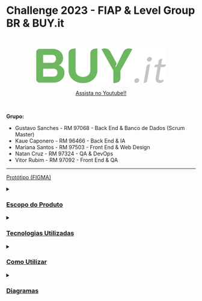 # **Challenge 2023 - FIAP & Level Group BR & BUY.it**
<br />
<p align="center">
  <img src="BUYit.png" alt="BUYIt">
</p>

<p align="center">
  <a href="https://www.youtube.com/watch?v=7OR--WDDkFs" target="blank" style="text-align: center; display: block;">Assista no Youtube!!</a>
</p>

<br />

**Grupo:**
- Gustavo Sanches - RM 97068 - Back End & Banco de Dados (Scrum Master)
- Kaue Caponero - RM 96466 - Back End & IA
- Mariana Santos - RM 97503 - Front End & Web Design
- Natan Cruz - RM 97324 - QA & DevOps 
- Vitor Rubim - RM 97092 - Front End & QA

<hr/>

[Protótipo (FIGMA)](https://www.figma.com/file/ugcDozQL0YCSZWAIhKNiP9/Challenge-2?type=design&mode=design&t=EbrQiTt09tx8rjLI-0)

<details>
<summary><h3><u>Escopo do Produto</u></h3></summary>
  <details>
  <summary><h4><u>Justificativa</u></h4></summary>
    
  <em>Quem se Beneficiará da Nossa Solução?</em>
  
  <p> Diante do desafio proposto pela empresa Level Group BR, em parceria com a FIAP e analisando o cenário empresarial atual, identificamos um problema significativo relacionado à gestão de compras. Muitas empresas, independentemente do porte, enfrentam a dependência excessiva de interações humanas em seus processos de compras. Isso resulta em ineficiências operacionais, elevados custos, complexidades administrativas e, por vezes, erros que prejudicam a rentabilidade e a competitividade. </p>
  <p> A abordagem tradicional para a gestão de compras muitas vezes carece de recursos tecnológicos avançados, como a inteligência artificial, que poderiam otimizar significativamente a eficiência do processo. Além disso, a comunicação com fornecedores e a análise de dados para tomada de decisões estratégicas frequentemente são subutilizadas, o que impede as empresas de atingir todo o seu potencial. </p> 
  <p> A falta de integração e automação nos processos de compras gera uma série de problemas, incluindo a inabilidade de monitorar de forma proativa as tendências de mercado, a incapacidade de reagir rapidamente a mudanças nas condições de fornecimento e a ausência de ferramentas que permitam uma negociação mais eficaz. Isso leva a um cenário em que muitas empresas não estão aproveitando ao máximo suas oportunidades de economia de custos e não estão sendo capazes de competir no mercado de maneira eficiente. </p>
  <p> Neste contexto, torna-se evidente a necessidade de uma solução que permita a automação e otimização dos processos de compras empresariais, com foco em usabilidade, simplicidade, e, principalmente, na utilização da inteligência artificial. Essa solução busca eliminar as ineficiências, reduzir os custos e permitir que as empresas tomem decisões informadas e estratégicas para impulsionar sua rentabilidade e competitividade. É com esse propósito que desenvolvemos nosso projeto, buscando oferecer uma solução que atenda a essas demandas e resolva o problema identificado de forma eficaz e inovadora. </p>

  </details>
  
  <details>
  <summary><h4><u>Objetivos</u></h4></summary>
  
  <em>Onde queremos chegar?</em>
  
   - Automatização e Simplificação do Processo de Compras: O objetivo principal de nossa solução é automatizar e simplificar os processos de compras entre empresas, eliminando ineficiências e complexidades. Isso será alcançado por meio da criação de um sistema que permite que as empresas realizem compras de forma eficaz e simplificada, simplificando a comunicação com fornecedores e facilitando a análise de dados para tomada de decisões estratégicas.

  - Redução de Custos e Aumento da Lucratividade: Buscamos reduzir os custos operacionais relacionados às compras, permitindo que as empresas economizem recursos financeiros significativos. Isso contribuirá para um aumento da lucratividade, já que as empresas serão capazes de alcançar uma gestão de compras mais eficiente e econômica.

  - Promoção de Competição Saudável: Nossa solução visa incentivar uma competição saudável entre empresas concorrentes, estimulando a oferta de serviços ágeis e de alta qualidade aos compradores. Isso resultará em um mercado mais dinâmico e competitivo, beneficiando tanto os fornecedores quanto os consumidores.

  - Utilização de Inteligência Artificial para Precisão: Um dos pilares fundamentais de nossa solução é a incorporação da inteligência artificial para aprimorar a precisão e eficácia dos processos de compras. A IA será empregada para análise de dados e suporte à tomada de decisões estratégicas.

  - Melhoria na Comunicação com Fornecedores: Buscamos melhorar significativamente a comunicação com fornecedores, simplificando a interação, reduzindo erros de comunicação e acelerando todos os processos envolvidos.

  - Aumento da Agilidade nas Compras: Almejamos aumentar a agilidade dos processos de compras, permitindo que as empresas reajam rapidamente a mudanças nas condições de fornecimento, tornando todo o processo mais flexível e eficaz.

  <p> Ao estabelecer esses objetivos, nossa solução busca abordar o problema identificado de forma abrangente e eficaz, oferecendo uma resposta inovadora e estratégica para as necessidades das empresas no que diz respeito à gestão de compras. </p>
  </details>
  
  <details>
  <summary><h4><u>Público Alvo</u></h4></summary>
  
  <em>Quem se Beneficiará da Nossa Solução?</em>
  
  <p> Nosso público-alvo consiste em empresas de micro e pequeno porte que enfrentam desafios significativos relacionados à gestão de compras. Segundo o Mapa de Empresas - 1º Quadrimestre de 2023 divulgado pelo Ministério do Desenvolvimento, Indústria, Comércio e Serviços, cerca de 93,7% das empresas são microempresas ou empresas de pequeno porte em atividade no Brasil. Além disso, segundo estudo “Sobrevivência de Empresas no Brasil” divulgado pelo SEBRAE, mais de 50% das microempresas fecham nos 2 primeiros anos de atividade devido a problemas na gestão financeira. </p>

<p> Compreender o perfil desse público é fundamental para o sucesso de nossa solução. Portanto, delineamos as principais características de nosso público-alvo: </p>

  - Empresas de Micro e Pequeno Porte: Nosso foco principal são as empresas de micro e pequeno porte, que muitas vezes têm recursos limitados para investir em soluções de gestão empresarial de grande escala. Essas empresas representam uma parcela substancial do cenário empresarial e são fundamentais para a economia.

  - Gestores e Empreendedores: Nossa solução visa atender gestores e empreendedores dessas empresas, uma vez que geralmente são eles que tomam decisões estratégicas relacionadas às compras e à gestão de recursos.

  - Setores Diversificados: As empresas de micro e pequeno porte atuam em diversos setores, como manufatura, comércio, serviços, e outros. Nossa solução é versátil o suficiente para atender às necessidades de diferentes setores.

  - Profissionais Multifuncionais: Muitas vezes, essas empresas têm equipes enxutas, e os profissionais desempenham funções multifuncionais. Isso inclui responsabilidades de compras, que podem ser realizadas por indivíduos que também desempenham outras funções na organização.

  - Desafios Financeiros e de Gestão: As empresas de micro e pequeno porte frequentemente enfrentam desafios financeiros, como orçamentos limitados e margens de lucro apertadas. Além disso, a gestão de compras muitas vezes é subvalorizada ou não otimizada.

  - Necessidade de Competitividade: Essas empresas estão buscando maneiras de competir de maneira eficaz em um mercado competitivo, e uma gestão de compras eficiente é essencial para alcançar essa competitividade.

  <p> Entendendo as características e desafios específicos desse público, nossa solução foi projetada para atender às necessidades das empresas de micro e pequeno porte. Buscamos oferecer uma ferramenta acessível, eficaz e fácil de usar que ajude essas empresas a otimizar seus processos de compras, reduzir custos, aumentar a competitividade e contribuir para seu crescimento e sucesso a longo prazo. Ao direcionar nossos esforços para esse público, acreditamos que nossa solução terá um impacto positivo e significativo no cenário empresarial de micro e pequeno porte, promovendo um ambiente de negócios mais dinâmico e eficiente. </p>
  </details>
  
  <details>
  <summary><h4><u>Análise de Mercado</u></h4></summary>
    
  <em>Contextualização da Concorrência</em>
  
<p> No mercado de soluções de gestão empresarial (ERP) e de processos de compras, diversos produtos e sistemas estão atualmente disponíveis. A análise das ofertas existentes é fundamental para a compreensão de nosso posicionamento e diferenciação: </p>

  - Grandes Players: Empresas renomadas, como TOTVS, SAP e SANKHYA, oferecem soluções abrangentes e multifuncionais de ERP. Embora suas ofertas sejam altamente sofisticadas e completas, seu custo é substancialmente elevado, tornando-as inacessíveis para empresas de micro e pequeno porte, como por exemplo os custos de implantação podendo chegar a mais de R$ 300.000,00 e custos de manutenção por volta de R$ 800,00 por usuário ao mês, sendo inviável para empresas com menor capacidade financeira.

  - Soluções Mais Acessíveis: Plataformas como OMIE, Amigo e Conta Azul por exemplo proporcionam alternativas mais acessíveis, embora sua ênfase seja frequentemente voltada para a gestão financeira, com funcionalidades de compras menos robustas.

  - Falta de Foco nas Compras: É importante destacar que, em todas as soluções analisadas, não encontramos concorrentes que se concentrem na otimização dos processos de compras empresariais. Em geral, essas soluções são voltadas para a gestão financeira e controlam aspectos relacionados ao estoque, mas não enfatizam o processo de compras em si, tornando esse desafio uma excelente oportunidade de ingresso no mercado.
  </details>
  
  <details>
  <summary><h4><u>Posicionamento no Mercado</u></h4></summary>
  
  <em>Fatia de mercado a ser conquistada</em>
  
  <p> Com base na análise de mercado, nossa estratégia visa preencher uma lacuna não atendida no mercado, focando na automação e otimização dos processos de compras empresariais, podendo ser utilizada de forma conjunta a outras ferramentas já existentes ou também separadamente, para atender a propósitos específicos. Nossa solução torna-se inovadora, uma vez que: </p>

  - É acessível para todos os tipos de empresas.

  - Fornecerá um conjunto de recursos projetados especificamente para simplificar a gestão de compras, melhorar a eficiência, reduzir custos e promover práticas de compra responsáveis.

  - Utilizará inteligência artificial para aprimorar a precisão dos processos de compras, identificando oportunidades de economia e permitindo a tomada de decisões estratégicas.

  - Simplificará a comunicação com fornecedores, acelerando as negociações e facilitando a obtenção de produtos e serviços de alta qualidade.

  - Será uma ferramenta versátil e fácil de usar, adaptando-se às necessidades de empresas em diversos setores.

  <p> Nossa solução busca abordar um problema crítico que foi identificado no mercado, preenchendo a lacuna entre as ofertas caras e complexas e as soluções mais acessíveis, com a flexibilidade da utilização agregada ou não a softwares do mesmo segmento, enquanto foca especificamente na automação e aprimoramento dos processos de compras. Acreditamos que isso nos posiciona de maneira única para atender a uma demanda carente e atingir o público-alvo com eficácia. </p>
  </details>

<details>
  <summary><h4><u>Impacto Financeiro</u></h4></summary>
  
  <em>Qual o resultado efetivo?</em>
  
  <p> A implementação do aplicativo Buy.it para automatizar o processo de compras pode trazer benefícios financeiros significativos para uma empresa. Isso inclui a redução de custos operacionais, aumento na eficiência no processo de compra, permitindo que compradores façam pedidos de maneira rápida e eficiente, economizando tempo e recursos. Isso reduz erros humanos e a necessidade de correções dispendiosas. </p>
  <p> Além disso, a análise de dados aprimorada possibilita decisões de compra mais informadas e estratégicas, auxiliadas pela inteligência artificial para sugestão de preços, prazos e fornecedores melhores avaliados. </p>
  <p> Em resumo, a automação de compras por meio do Buy.it pode reduzir custos, melhorar a eficiência, proporcionar análise de dados valiosa e aumentar a receita, contribuindo assim para o sucesso financeiro da empresa. </p>
  <p> Em relação ao investimento necessário, estima-se um prazo de desenvolvimento de aproximadamente 750 horas por desenvolvedor, sendo necessária uma equipe de 5 desenvolvedores, ou seja, 3.000 horas de desenvolvimento no total, com o prazo de entrega de 1 ano desde o início até o produto final. Para uma equipe júnior, calculamos o valor da hora em R$ 50,00, chegando assim a um custo de desenvolvimento de R$ 150.000,00. </p>
  <p> Além desta despesa, serão necessários investimentos posteriores para manutenções, banco de dados, custos de hospedagem, servidores e infraestrutura no geral, os quais giram em torno de $ 1.500 mensais, porém podem variar de acordo com as plataformas escolhidas (Amazon, Microsoft, Google, etc..) e com o decorrer da estruturação do projeto como um todo. </p>
  </details>
  
</details>

<details>
  <summary><h3><u>Tecnologias Utilizadas</u></h3></summary>
  <h4>Backend</b></h4>
  <p>
    <img alt="Java" src="https://img.shields.io/badge/Java-ED8B00?style=flat&logo=openjdk&logoColor=white">
    <img alt="Spring" src="https://img.shields.io/badge/Spring-6DB33F?style=flat&logo=spring&logoColor=white">
  </p>
  <h4>Front-end</h4>
  <p style="text-align:center;">
    <img alt="React Native" src="https://img.shields.io/badge/React_Native-20232A?style=flat&logo=react&logoColor=61DAFB">
    <img alt="TypeScript"  src="https://img.shields.io/badge/TypeScript-007ACC?style=flat&logo=typescript&logoColor=white">
    <img alt="Styled Components" src="https://img.shields.io/badge/styled--components-DB7093?style=flat&logo=styled-components&logoColor=white">
  </p>
  <h4>Controle de Versão</h4>
  <p style="text-align:center;">
    <img alt="Git" src="https://img.shields.io/badge/GIT-%23F05033.svg?&style=flat&logo=git&logoColor=white">
    <img alt="GitHub" src="https://img.shields.io/badge/GITHUB-%23121011.svg?&style=flat&logo=github&logoColor=white">
  </p>
  <h4>IDEs e Ferramentas</h4>
  <p style="text-align:center;">
    <img alt="Figma" src="https://img.shields.io/badge/Figma-F24E1E?style=flat&logo=figma&logoColor=white">
    <img alt="Oracle" src="https://img.shields.io/badge/Oracle-F80000?style=flat&logo=Oracle&logoColor=white">
    <img alt="Visual Studio Code" src="https://img.shields.io/badge/Visual_Studio_Code-0078D4?style=flat&logo=visual%20studio%20code&logoColor=white">
    <img alt="IntelliJ" src= "https://img.shields.io/badge/IntelliJ_IDEA-000000.svg?style=flat&logo=intellij-idea&logoColor=white">
    <img alt="Insomnia" src = "https://img.shields.io/badge/Insomnia-black?style=flat&logo=insomnia&logoColor=5849BE">
    <img alt="Google Colab" src="https://img.shields.io/badge/Colab-F9AB00?style=flat&logo=googlecolab&color=white">
  </p>
</details>

<details>
  <summary><h3><u>Como Utilizar</u></h3></summary>

Antes de tudo, você precisa ter instalado em sua máquina as seguintes ferramentas:
[Git](https://git-scm.com), [Java](https://www.java.com/pt-BR/).

Além disso, é bom ter um editor para trabalhar com o código, como [VSCode](https://code.visualstudio.com/) ou [IntelliJ](https://www.jetbrains.com/pt-br/idea/).

O projeto é divido em duas partes:

- 🎲 Backend (Servidor)
- 📱 Mobile (Aplicativo)

##### 👉 **_Backend:_**

#### Opção 01:
Siga as instruções abaixo para gerar o arquivo JAR a partir do código-fonte e executá-lo.

1. Clone o repositório ou baixe o código-fonte do projeto para o seu computador.
2. Navegue até a raiz do projeto, onde o arquivo `pom.xml` está localizado.
3. Nesta pasta você encontrará o arquivo applicattion.properties.
4. Caso queira testar com o banco H2, deixe a linha spring.profiles.active=${PROFILE:dev}, caso deseje testar com o banco Oracle, deixa a linha spring.profiles.active=${PROFILE:prod}
5. Caso escolha o Oracle, adicionar as variáveis de ambiente em sua máquina, sendo que os campos e valores são:
   5.1. DB_URL: url do banco oracle
   5.2. DB_USER: usuario do banco oracle
   5.3. DB_PASS: senha do banco oracle
7. Abra o terminal ou prompt de comando nesta mesma localização (onde contém o pom.xml).
8. Execute o seguinte comando para compilar o projeto e gerar o arquivo JAR:
   
```bash
$ mvn clean package
```

Este comando irá limpar o projeto (remove arquivos compilados anteriores), compila o código-fonte e empacota o resultado em um arquivo JAR dentro do diretório `target`.

9. Após a conclusão do processo, você encontrará o arquivo JAR gerado no diretório `target`.

Executando o Arquivo JAR:<br>
10. Navegue até o diretório `target` que contém o novo arquivo JAR.<br>
11. Execute o arquivo JAR usando o comando:<br>

```bash
$ java -jar buy.it-0.0.1-SNAPSHOT.jar
```

Solução de Problemas:
- Se ocorrerem erros durante a compilação ou geração do JAR, verifique se todas as dependências estão corretas e disponíveis.
- Caso receba mensagens de erro ao tentar executar o arquivo JAR, assegure-se de que está utilizando a versão correta do Java e que todas as variáveis de ambiente estão devidamente configuradas.


#### Opção 02:
Navegue até o projeto maven:

```bash
$ cd '.\Digital Business Enablement\buy.it-api'
```

Abra o projeto maven em seu editor e execute o arquivo main: BuyitApplicattion.java

Aguarde a inicialização do servidor até a exibição da mensagem: 

```bash
Buy.it app started with endpoints available as http://localhost:8080
Hit Ctrl-C to stop it....
```

Abra o seu navegador e navegue até [http://localhost:8080](http://localhost:8080)

##### 👉 **_Mobile:_**

Antes de mais nada, é necessário alterar o arquivo `Hybrid Mobile App Development/buy.it/src/services/api.ts` na linha 4, trocando para o IP da sua máquina e lembrando-se de manter a porta `8080`:
```bash
  export const api = axios.create({
    baseURL: 'http://192.168.123.45:8080',
  }) as APIInstanceProps;
```

```bash
$ cd '.\Hybrid Mobile APP Development\buy.it\' 
```

Instale as dependências
```bash
$ yarn
```

Abra o projeto mobile em seu editor e execute o seguinte comando:
```bash
$ yarn start
```
</details>

<details>
  <summary><h3><u>Diagramas</u></h3></summary>
  <details>
  <summary><h4><u>Diagrama Entidade Relacionamento (DER)</u></h4></summary>
  <br />
  <p align="center">
    <img src="Database Application & Data Science/DER.png" alt="DER">
  </p>

  ### Tabelas e Relacionamentos
  
  #### 1. Usuário
  - **Descrição**: Armazena informações dos usuários.
  - **Chave primária**: `id_usuario`
  - **Restrições**: `email_usuario` e  `cnpj_usuario` devem ser únicos e não nulos; `senha_usuario` não pode ser nulo.

  #### 2. Contato
  - **Descrição**: Armazena informações de contato.
  - **Chave primária**: `id_contato`
  - **Relacionamento**: Relacionado com `Usuario` através de `id_usuario`.
  
  #### 3. Tag
  - **Descrição**: Armazena etiquetas para categorização.
  - **Chave primária**: `id_tag`
  - **Restrição**: `nome_tag` deve ser único e não nulo.
  
  #### 4. Usuário Tag
  - **Descrição**: Associa usuários a tags.
  - **Relacionamento**: Relaciona `Usuário` com `Tag`.
  
  #### 5. Departamento
  - **Descrição**: Armazena informações dos departamentos.
  - **Chave primária**: `id_departamento`
  - **Restrição**: `nome_departamento` deve ser único e não nulo.
  
  #### 6. Tag Departamento
  - **Descrição**: Associa tags a departamentos.
  - **Relacionamento**: Relaciona `Tag` com `Departamento`.
  
  #### 7. Produto
  - **Descrição**: Armazena informações dos produtos.
  - **Chave primária**: `id_produto`
  - **Relacionamento**: Relacionado com `Departamento` através de `id_departamento`.
  - **Restrição**: `nome_produto` não pode ser nulo.
  
  #### 8. Produto Tag
  - **Descrição**: Associa produtos a tags.
  - **Relacionamento**: Relaciona `Produto` com `Tag`.
  
  #### 9. Status
  - **Descrição**: Armazena diferentes estados para cotações e históricos.
  - **Chave primária**: `id_status`
  - **Restrição**: `nome_status` deve ser único e não nulo.
  
  #### 10. Cotação
  - **Descrição**: Armazena informações de cotações.
  - **Chave primária**: `id_cotacao`
  - **Relacionamentos**: Relacionado com `Usuário`, `Produto` e `Status`.
  - **Restrições**: Nenhuma informação pode ser nula, com exceção da `data_fechamento_cotacao`.
  
  #### 11. Avaliação
  - **Descrição**: Armazena avaliações das cotações.
  - **Chave primária**: `id_avaliacao`
  - **Relacionamento**: Relacionado com `Cotação` através de `id_cotacao`.
  - **Restrições**: `id_cotacao` deve ser único e não nulo; `data_avaliacao` e notas de avaliação não podem ser nulos.
  
  #### 12. Histórico
  - **Descrição**: Armazena o histórico das cotações.
  - **Chave primária**: `id_historico`
  - **Relacionamento**: Relacionado com `Usuario`, `Cotação` e `Status`.
  - **Restrições**: Várias colunas não podem ser nulas, incluindo `data_historico`, `id_status`, `id_fornecedor`, `id_cotacao` e informações de recusa não podem ser nulos.
  <br />
  </details>

  <details>
  <summary><h4><u>Modelo Entidade Relacionamento (MER)</u></h4></summary>
  <br />
  <p align="center">
    <img src="Database Application & Data Science/MER.png" alt="MER">
  </p>
  <br />
  </details>

  <details>
  <summary><h4><u>Diagrama de Classes (UML)</u></h4></summary>
  <br />
  <p align="center">
    <img src="Digital Business Enablement/UML.png" alt="UML">
  </p>
  <br />
  </details>
  
</details>
